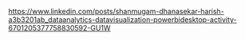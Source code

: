 https://www.linkedin.com/posts/shanmugam-dhanasekar-harish-a3b3201ab_dataanalytics-datavisualization-powerbidesktop-activity-6701205377758830592-GU1W
